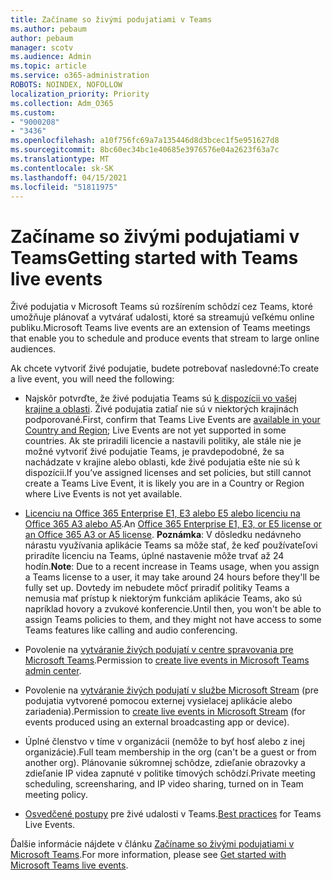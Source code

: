 ```yaml
---
title: Začíname so živými podujatiami v Teams
ms.author: pebaum
author: pebaum
manager: scotv
ms.audience: Admin
ms.topic: article
ms.service: o365-administration
ROBOTS: NOINDEX, NOFOLLOW
localization_priority: Priority
ms.collection: Adm_O365
ms.custom:
- "9000208"
- "3436"
ms.openlocfilehash: a10f756fc69a7a135446d8d3bcec1f5e951627d8
ms.sourcegitcommit: 8bc60ec34bc1e40685e3976576e04a2623f63a7c
ms.translationtype: MT
ms.contentlocale: sk-SK
ms.lasthandoff: 04/15/2021
ms.locfileid: "51811975"
---
```

# <a name="getting-started-with-teams-live-events"></a><span data-ttu-id="a0dff-102">Začíname so živými podujatiami v Teams</span><span class="sxs-lookup"><span data-stu-id="a0dff-102">Getting started with Teams live events</span></span>

<span data-ttu-id="a0dff-103">Živé podujatia v Microsoft Teams sú rozšírením schôdzí cez Teams, ktoré umožňuje plánovať a vytvárať udalosti, ktoré sa streamujú veľkému online publiku.</span><span class="sxs-lookup"><span data-stu-id="a0dff-103">Microsoft Teams live events are an extension of Teams meetings that enable you to schedule and produce events that stream to large online audiences.</span></span>

<span data-ttu-id="a0dff-104">Ak chcete vytvoriť živé podujatie, budete potrebovať nasledovné:</span><span class="sxs-lookup"><span data-stu-id="a0dff-104">To create a live event, you will need the following:</span></span>

- <span data-ttu-id="a0dff-105">Najskôr potvrďte, že živé podujatia Teams sú [k dispozícii vo vašej krajine a oblasti](https://docs.microsoft.com/microsoftteams/teams-live-events/plan-for-teams-live-events#regional-availability). Živé podujatia zatiaľ nie sú v niektorých krajinách podporované.</span><span class="sxs-lookup"><span data-stu-id="a0dff-105">First, confirm that Teams Live Events are [available in your Country and Region](https://docs.microsoft.com/microsoftteams/teams-live-events/plan-for-teams-live-events#regional-availability); Live Events are not yet supported in some countries.</span></span>  <span data-ttu-id="a0dff-106">Ak ste priradili licencie a nastavili politiky, ale stále nie je možné vytvoriť živé podujatie Teams, je pravdepodobné, že sa nachádzate v krajine alebo oblasti, kde živé podujatia ešte nie sú k dispozícii.</span><span class="sxs-lookup"><span data-stu-id="a0dff-106">If you’ve assigned licenses and set policies, but still cannot create a Teams Live Event, it is likely you are in a Country or Region where Live Events is not yet available.</span></span>

- <span data-ttu-id="a0dff-107">[Licenciu na Office 365 Enterprise E1, E3 alebo E5 alebo licenciu na Office 365 A3 alebo A5](https://docs.microsoft.com/microsoftteams/teams-live-events/set-up-for-teams-live-events#step-2-get-and-assign-licenses).</span><span class="sxs-lookup"><span data-stu-id="a0dff-107">An [Office 365 Enterprise E1, E3, or E5 license or an Office 365 A3 or A5 license](https://docs.microsoft.com/microsoftteams/teams-live-events/set-up-for-teams-live-events#step-2-get-and-assign-licenses).</span></span> <span data-ttu-id="a0dff-108">**Poznámka**: V dôsledku nedávneho nárastu využívania aplikácie Teams sa môže stať, že keď používateľovi priradíte licenciu na Teams, úplné nastavenie môže trvať až 24 hodín.</span><span class="sxs-lookup"><span data-stu-id="a0dff-108">**Note**: Due to a recent increase in Teams usage, when you assign a Teams license to a user, it may take around 24 hours before they'll be fully set up.</span></span> <span data-ttu-id="a0dff-109">Dovtedy im nebudete môcť priradiť politiky Teams a nemusia mať prístup k niektorým funkciám aplikácie Teams, ako sú napríklad hovory a zvukové konferencie.</span><span class="sxs-lookup"><span data-stu-id="a0dff-109">Until then, you won't be able to assign Teams policies to them, and they might not have access to some Teams features like calling and audio conferencing.</span></span>

- <span data-ttu-id="a0dff-110">Povolenie na [vytváranie živých podujatí v centre spravovania pre Microsoft Teams](https://docs.microsoft.com/microsoftteams/teams-live-events/set-up-for-teams-live-events#create-or-edit-a-live-events-policy).</span><span class="sxs-lookup"><span data-stu-id="a0dff-110">Permission to [create live events in Microsoft Teams admin center](https://docs.microsoft.com/microsoftteams/teams-live-events/set-up-for-teams-live-events#create-or-edit-a-live-events-policy).</span></span>

- <span data-ttu-id="a0dff-111">Povolenie na [vytváranie živých podujatí v službe Microsoft Stream](https://docs.microsoft.com/microsoftteams/teams-live-events/what-are-teams-live-events) (pre podujatia vytvorené pomocou externej vysielacej aplikácie alebo zariadenia).</span><span class="sxs-lookup"><span data-stu-id="a0dff-111">Permission to [create live events in Microsoft Stream](https://docs.microsoft.com/microsoftteams/teams-live-events/what-are-teams-live-events) (for events produced using an external broadcasting app or device).</span></span>

- <span data-ttu-id="a0dff-112">Úplné členstvo v tíme v organizácii (nemôže to byť hosť alebo z inej organizácie).</span><span class="sxs-lookup"><span data-stu-id="a0dff-112">Full team membership in the org (can't be a guest or from another org).</span></span>
<span data-ttu-id="a0dff-113">Plánovanie súkromnej schôdze, zdieľanie obrazovky a zdieľanie IP videa zapnuté v politike tímových schôdzí.</span><span class="sxs-lookup"><span data-stu-id="a0dff-113">Private meeting scheduling, screensharing, and IP video sharing, turned on in Team meeting policy.</span></span>

- <span data-ttu-id="a0dff-114">[Osvedčené postupy](https://support.office.com/article/Best-practices-for-producing-a-Teams-live-event-e500370e-4dd1-4187-8b48-af10ef02cf42) pre živé udalosti v Teams.</span><span class="sxs-lookup"><span data-stu-id="a0dff-114">[Best practices](https://support.office.com/article/Best-practices-for-producing-a-Teams-live-event-e500370e-4dd1-4187-8b48-af10ef02cf42) for Teams Live Events.</span></span>

<span data-ttu-id="a0dff-115">Ďalšie informácie nájdete v článku [Začíname so živými podujatiami v Microsoft Teams](https://support.office.com/article/get-started-with-microsoft-teams-live-events-d077fec2-a058-483e-9ab5-1494afda578a).</span><span class="sxs-lookup"><span data-stu-id="a0dff-115">For more information, please see [Get started with Microsoft Teams live events](https://support.office.com/article/get-started-with-microsoft-teams-live-events-d077fec2-a058-483e-9ab5-1494afda578a).</span></span>
